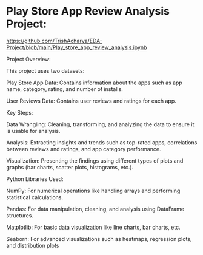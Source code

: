 # Play Store App Review Analysis Project: 

https://github.com/TrishAcharya/EDA-Project/blob/main/Play_store_app_review_analysis.ipynb

Project Overview:

This project uses two datasets:

Play Store App Data: Contains information about the apps such as app name, category, rating, and number of installs.

User Reviews Data: Contains user reviews and ratings for each app.

Key Steps:

Data Wrangling: Cleaning, transforming, and analyzing the data to ensure it is usable for analysis.

Analysis: Extracting insights and trends such as top-rated apps, correlations between reviews and ratings, and app category performance.

Visualization: Presenting the findings using different types of plots and graphs (bar charts, scatter plots, histograms, etc.).

Python Libraries Used:

NumPy: For numerical operations like handling arrays and performing statistical calculations.

Pandas: For data manipulation, cleaning, and analysis using DataFrame structures.

Matplotlib: For basic data visualization like line charts, bar charts, etc.

Seaborn: For advanced visualizations such as heatmaps, regression plots, and distribution plots
